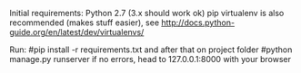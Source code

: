 Initial requirements:
Python 2.7 (3.x should work ok)
pip
virtualenv is also recommended (makes stuff easier), see http://docs.python-guide.org/en/latest/dev/virtualenvs/

Run:
#pip install -r requirements.txt
and after that on project folder
#python manage.py runserver
if no errors, head to 127.0.0.1:8000 with your browser